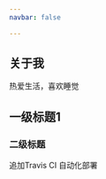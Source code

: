 ```yaml
---
navbar: false

---
```


## 关于我

热爱生活，喜欢睡觉

## 一级标题1

### 二级标题

追加Travis  CI 自动化部署

<!-- <img class='custom' :src="$withBase('/images/wx.jpg')" alt="wx">

![wx](/images/wx.jpg) -->